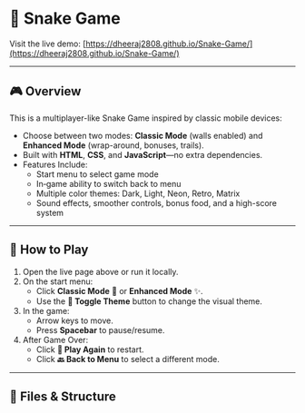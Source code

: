 # 🐍 Snake Game

Visit the live demo: [https://dheeraj2808.github.io/Snake-Game/](https://dheeraj2808.github.io/Snake-Game/)

---

## 🎮 Overview

This is a multiplayer-like Snake Game inspired by classic mobile devices:

- Choose between two modes: **Classic Mode** (walls enabled) and **Enhanced Mode** (wrap-around, bonuses, trails).
- Built with **HTML**, **CSS**, and **JavaScript**—no extra dependencies.
- Features Include:
  - Start menu to select game mode
  - In‐game ability to switch back to menu
  - Multiple color themes: Dark, Light, Neon, Retro, Matrix
  - Sound effects, smoother controls, bonus food, and a high-score system

---

## 🚀 How to Play

1. Open the live page above or run it locally.
2. On the start menu:
   - Click **Classic Mode** 🧱 or **Enhanced Mode** ✨.
   - Use the **🎨 Toggle Theme** button to change the visual theme.
3. In the game:
   - Arrow keys to move.
   - Press **Spacebar** to pause/resume.
4. After Game Over:
   - Click **🔁 Play Again** to restart.
   - Click **🔙 Back to Menu** to select a different mode.

---

## 🧩 Files & Structure

